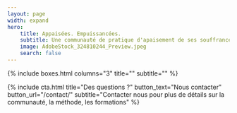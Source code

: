 ```yaml
---
layout: page
width: expand
hero:
    title: Appaisées. Empuissancées.
    subtitle: Une communauté de pratique d'apaisement de ses souffrances.
    image: AdobeStock_324810244_Preview.jpeg
    search: false
---
```


{% include boxes.html columns="3" title="" subtitle="" %}

<!---
{% include featured.html tag="featured" title="Popular Articles" subtitle="Selected featured articles to get you started fast in Jekyll" %}

{% include videos.html columns="2" title="Video Tutorials" subtitle="Watch screencasts to get you started fast with Jekyll" %}

{% include faqs.html multiple="true" title="Frequently asked questions" category="presale" subtitle="Find quicke answers to frequent pre-sale questions asked by customers" %}
{% include team.html authors="evan, john, sara, alex, tom, daniel" title="We are here to help" subtitle="Our team is just an email away ready to answer your questions" %}
-->
{% include cta.html title="Des questions ?" button_text="Nous contacter" button_url="/contact/" subtitle="Contacter nous pour plus de détails sur la communauté, la méthode, les formations" %}

